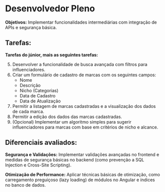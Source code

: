 # Desenvolvedor Pleno

**Objetivos:** Implementar funcionalidades intermediárias com integração de APIs e segurança básica.

## Tarefas:

**Tarefas do júnior, mais as seguintes tarefas:**

5. Desenvolver a funcionalidade de busca avançada com filtros para influenciadores.
6. Criar um formulário de cadastro de marcas com os seguintes campos:
   - Nome
   - Descrição
   - Nicho (Categorias)
   - Data de Cadastro
   - Data de Atualização
7. Permitir a listagem de marcas cadastradas e a visualização dos dados de cada marca.
8. Permitir a edição dos dados das marcas cadastradas.
9. (Opcional) Implementar um algoritmo simples para sugerir influenciadores para marcas com base em critérios de nicho e alcance.

## Diferenciais avaliados:

**Segurança e Validações:**
Implementar validações avançadas no frontend e medidas de segurança básicas no backend (como prevenção a SQL Injection e Cross-Site Scripting).

**Otimização de Performance:**
Aplicar técnicas básicas de otimização, como carregamento preguiçoso (lazy loading) de módulos no Angular e índices no banco de dados.
